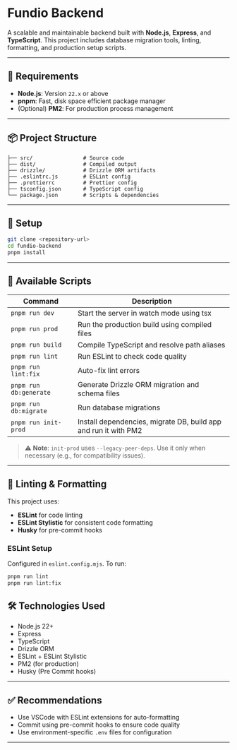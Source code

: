 # Fundio Backend

A scalable and maintainable backend built with **Node.js**, **Express**, and **TypeScript**. This project includes database migration tools, linting, formatting, and production setup scripts.

---

## 🚀 Requirements

- **Node.js**: Version `22.x` or above
- **pnpm**: Fast, disk space efficient package manager
- (Optional) **PM2**: For production process management

---

## 📦 Project Structure

```
├── src/                # Source code
├── dist/               # Compiled output
├── drizzle/            # Drizzle ORM artifacts
├── .eslintrc.js        # ESLint config
├── .prettierrc         # Prettier config
├── tsconfig.json       # TypeScript config
└── package.json        # Scripts & dependencies
```

---

## 🔧 Setup

```bash
git clone <repository-url>
cd fundio-backend
pnpm install
```

---

## 📜 Available Scripts

| Command                | Description                                                     |
| ---------------------- | --------------------------------------------------------------- |
| `pnpm run dev`         | Start the server in watch mode using tsx                        |
| `pnpm run prod`        | Run the production build using compiled files                   |
| `pnpm run build`       | Compile TypeScript and resolve path aliases                     |
| `pnpm run lint`        | Run ESLint to check code quality                                |
| `pnpm run lint:fix`    | Auto-fix lint errors                                            |
| `pnpm run db:generate` | Generate Drizzle ORM migration and schema files                 |
| `pnpm run db:migrate`  | Run database migrations                                         |
| `pnpm run init-prod`   | Install dependencies, migrate DB, build app and run it with PM2 |

> ⚠️ **Note**: `init-prod` uses `--legacy-peer-deps`. Use it only when necessary (e.g., for compatibility issues).

---

## 🧹 Linting & Formatting

This project uses:

- **ESLint** for code linting
- **ESLint Stylistic** for consistent code formatting
- **Husky** for pre-commit hooks

### ESLint Setup

Configured in `eslint.config.mjs`. To run:

```bash
pnpm run lint
pnpm run lint:fix
```

## 🛠️ Technologies Used

- Node.js 22+
- Express
- TypeScript
- Drizzle ORM
- ESLint + ESLint Stylistic
- PM2 (for production)
- Husky (Pre Commit hooks)

---

## ✅ Recommendations

- Use VSCode with ESLint extensions for auto-formatting
- Commit using pre-commit hooks to ensure code quality
- Use environment-specific `.env` files for configuration

---
